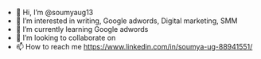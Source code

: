 - 👋 Hi, I’m @soumyaug13
- 👀 I’m interested in writing, Google adwords, Digital marketing, SMM
- 🌱 I’m currently learning Google adwords
- 💞️ I’m looking to collaborate on 
- 📫 How to reach me https://www.linkedin.com/in/soumya-ug-88941551/

<!---
soumyaug13/soumyaug13 is a ✨ special ✨ repository because its `README.md` (this file) appears on your GitHub profile.
You can click the Preview link to take a look at your changes.
--->
